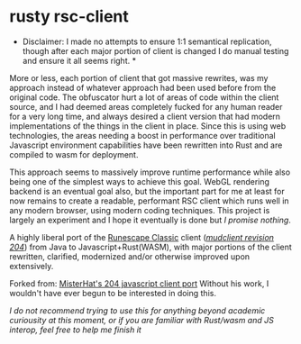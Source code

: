 # rusty rsc-client

* Disclaimer: I made no attempts to ensure 1:1 semantical replication, though after each major portion of client is changed I do manual testing and ensure it all seems right. *

More or less, each portion of client that got massive rewrites, was my approach instead of whatever approach had been used before from the original code. 
The obfuscator hurt a lot of areas of code within the client source, and I had deemed areas completely fucked for any human reader for a very long time, and always desired a
client version that had modern implementations of the things in the client in place.  Since this is using web technologies, the areas needing a boost in performance over traditional
Javascript environment capabilities have been rewritten into Rust and are compiled to wasm for deployment.

This approach seems to massively improve runtime performance while also being one of the simplest ways to achieve this goal.
WebGL rendering backend is an eventual goal also, but the important part for me at least for now remains to create a readable, performant RSC client which runs well in any modern browser,
using modern coding techniques.  This project is largely an experiment and I hope it eventually is done but _I promise nothing_.

A highly liberal port of the
[Runescape Classic](https://en.wikipedia.org/wiki/RuneScape#History_and_development) client
([*mudclient revision 204*](https://github.com/2003scape/mudclient204))
from Java to Javascript+Rust(WASM), with major portions of the client rewritten, clarified, modernized and/or otherwise improved upon extensively.

Forked from: [MisterHat's 204 javascript client port](https://github.com/2003scape/rsc-client)
Without his work, I wouldn't have ever begun to be interested in doing this.

_I do not recommend trying to use this for anything beyond academic curiousity at this moment, or if you are familiar with Rust/wasm and JS interop, feel free to help me finish it_
